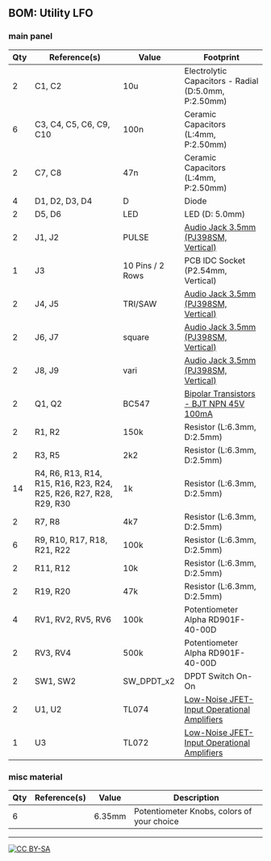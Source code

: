 ## BOM: Utility LFO

### main panel

|Qty|Reference(s)                                                      |Value           |Footprint                                                                                                  |
|---|------------------------------------------------------------------|----------------|-----------------------------------------------------------------------------------------------------------|
|2  |C1, C2                                                            |10u             |Electrolytic Capacitors - Radial (D:5.0mm, P:2.50mm)                                                       |
|6  |C3, C4, C5, C6, C9, C10                                           |100n            |Ceramic Capacitors (L:4mm, P:2.50mm)                                                                       |
|2  |C7, C8                                                            |47n             |Ceramic Capacitors (L:4mm, P:2.50mm)                                                                       |
|4  |D1, D2, D3, D4                                                    |D               |Diode                                                                                                      |
|2  |D5, D6                                                            |LED             |LED (D: 5.0mm)                                                                                             |
|2  |J1, J2                                                            |PULSE           |[Audio Jack 3.5mm (PJ398SM, Vertical)](https://www.thonk.co.uk/shop/3-5mm-jacks/)                          |
|1  |J3                                                                |10 Pins / 2 Rows|PCB IDC Socket (P2.54mm, Vertical)                                                                         |
|2  |J4, J5                                                            |TRI/SAW         |[Audio Jack 3.5mm (PJ398SM, Vertical)](https://www.thonk.co.uk/shop/3-5mm-jacks/)                          |
|2  |J6, J7                                                            |square          |[Audio Jack 3.5mm (PJ398SM, Vertical)](https://www.thonk.co.uk/shop/3-5mm-jacks/)                          |
|2  |J8, J9                                                            |vari            |[Audio Jack 3.5mm (PJ398SM, Vertical)](https://www.thonk.co.uk/shop/3-5mm-jacks/)                          |
|2  |Q1, Q2                                                            |BC547           |[Bipolar Transistors - BJT NPN 45V 100mA](https://www.mouser.ch/datasheet/2/308/BC547-1118654.pdf)         |
|2  |R1, R2                                                            |150k            |Resistor (L:6.3mm, D:2.5mm)                                                                                |
|2  |R3, R5                                                            |2k2             |Resistor (L:6.3mm, D:2.5mm)                                                                                |
|14 |R4, R6, R13, R14, R15, R16, R23, R24, R25, R26, R27, R28, R29, R30|1k              |Resistor (L:6.3mm, D:2.5mm)                                                                                |
|2  |R7, R8                                                            |4k7             |Resistor (L:6.3mm, D:2.5mm)                                                                                |
|6  |R9, R10, R17, R18, R21, R22                                       |100k            |Resistor (L:6.3mm, D:2.5mm)                                                                                |
|2  |R11, R12                                                          |10k             |Resistor (L:6.3mm, D:2.5mm)                                                                                |
|2  |R19, R20                                                          |47k             |Resistor (L:6.3mm, D:2.5mm)                                                                                |
|4  |RV1, RV2, RV5, RV6                                                |100k            |Potentiometer Alpha RD901F-40-00D                                                                          |
|2  |RV3, RV4                                                          |500k            |Potentiometer Alpha RD901F-40-00D                                                                          |
|2  |SW1, SW2                                                          |SW_DPDT_x2      |DPDT Switch On-On                                                                                          |
|2  |U1, U2                                                            |TL074           |[Low-Noise JFET-Input Operational Amplifiers](https://spielhuus.github.io/elektrophon/datasheet/TL07xx.pdf)|
|1  |U3                                                                |TL072           |[Low-Noise JFET-Input Operational Amplifiers](https://spielhuus.github.io/elektrophon/datasheet/TL07xx.pdf)|


### misc material

| Qty | Reference(s)             | Value              | Description | 
|-----|--------------------------|--------------------|-------------|
| 6   |                        | 6.35mm              | Potentiometer Knobs, colors of your choice   |

---
[![CC BY-SA](https://licensebuttons.net/l/by-sa/3.0/88x31.png)](https://creativecommons.org/licenses/by-sa/4.0/)


